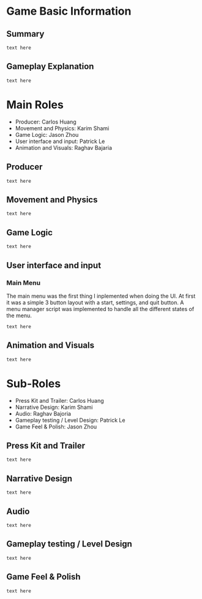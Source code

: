 # Game Basic Information

## Summary

`text here`

## Gameplay Explanation

`text here`

# Main Roles

- Producer: Carlos Huang
- Movement and Physics: Karim Shami
- Game Logic: Jason Zhou
- User interface and input: Patrick Le
- Animation and Visuals: Raghav Bajaria

## Producer

`text here`

## Movement and Physics

`text here`

## Game Logic

`text here`

## User interface and input

### Main Menu

The main menu was the first thing I inplemented when doing the UI. At first it was a simple 3 button layout with a start, settings, and quit button. A menu manager script was implemented to handle all the different states of the menu.

`text here`

## Animation and Visuals

`text here`

# Sub-Roles

- Press Kit and Trailer: Carlos Huang
- Narrative Design: Karim Shami
- Audio: Raghav Bajoria
- Gameplay testing / Level Design: Patrick Le
- Game Feel & Polish: Jason Zhou

## Press Kit and Trailer

`text here`

## Narrative Design

`text here`

## Audio

`text here`

## Gameplay testing / Level Design

`text here`

## Game Feel & Polish

`text here`
